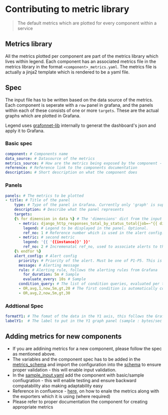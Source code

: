 # Contributing to metric library
> The default metrics which are plotted for every component within a service

## Metrics library 

All the metrics plotted per component are part of the metrics library which lives within legend. 
Each component has an associated metrics file in the metrics library in the format 
`<component>_metrics.yaml`. The metrics file is actually a jinja2 template which is rendered to 
be a yaml file. 

## Spec

The input file has to be written based on the data source of the metrics. 
Each component is seperate with a `row` panel in grafana, and the panels within each of these
consists of one or more `targets`. These are the actual graphs which are plotted in Grafana. 

Legend uses [grafonnet-lib](https://github.com/grofers/grafonnet-lib.git) internally to generat the
dashboard's json and apply it to Grafana. 

### Basic spec
```yaml
component: # Components name
data_source: # Datasource of the metrics
metrics_source: # How are the metrics being exposed by the component - default(framework is exposing by itslef/have to be enabled on the managed service) | <exporter name>
reference: # Reference link to the components documentation
description: # Short description on what the component does
```

### Panels
```yaml
panels: # The metrics to be plotted
- title: # Title of the panel
    type: # Type of the panel in Grafana. Currently only 'graph' is supported in legend
    description: # Describe what the panel represents
    targets:
    {% for dimension in data %} # The 'dimensions' dict from the input file is passed to the targets
      - metric: django_http_responses_total_by_status_total{job=~"{{ dimension.job }}"} # metric to be plotted. You can use jinja2 templating fill in the vars passed in the input file
        legend: # Legend to be displayed in the panel. Optional.
        ref_no: 1 # Reference number which is used in the alert config. Do not confuse with the ref_id which Grafana creates. 'ref_no' is internal, but when the grafana dashboard is created grafana actually creates a ref id (from A to Z). Legend associates the ref_no to the ref_id and sets the appropriate alert rule on the metric
      - metric: # second metric
        legend: '{{ '{{instance}}' }}'
        ref_no: 2 # Incremenatal ref_no, used to associate alerts to this particular metric
    {% endfor %}
    alert_config: # Alert config
      priority: # Priority of the alert. Must be one of P1-P5. This is configured as a tag in grafana with the key:value - og_priority:<priority>. This priority is associated to the alert/incident in opsgenie automatically
      message: # Alerting message
      rule: # Alerting rule, follows the alerting rules from Grafana
        for_duration: 5m # Sample
        evaluate_every: 10s # Sample
      condition_query: # The list of condition queries, evaluated per target. Follows the same format as described in Grafana alerts
      - OR,avg,1,now,5m,gt,20 # The first condition is automatically converted to 'WHEN' when the alert if being configured in grafana. The ref_no of the target must be filled in the third field to reference which target has to be evaluated against this rule. 
      - OR,avg,2,now,5m,gt,30

```

### Addtional Spec
``` yaml
formatY1: # The fomat of the data in the Y1 axis, this follows the Grafana standard (sample : Bps, bytes, s, percent)
labelY1:  # The label to put in the Y1 graph panel (sample : bytes/sec , bytes , seconds, percent)
```

## Adding metrics for new components

* If you are addining metrics for a new component, please follow the spec as mentioned above. 
* The variables and the component spec has to be added in the [metrics_schema](../legend/metrics_library/metrics_schema.py) and import the configuration into the [schema](../legend/metrics_library/schema.py) to ensure proper validation - this will enable input validation.
* In the [sample_input.yaml](../sample_input.yaml) add the component with basic/sample confiugration - this will enable testing and ensure backward compatability also making adaptability easy
* Reference in  confluence - [here](https://grofers.atlassian.net/wiki/spaces/IN/pages/1491140622/Exposing+metrics+on+services),  on how to enale the metrics along with the exporters which it is using (where required)
* Please refer to proper documentation the component for creating appropriate metrics